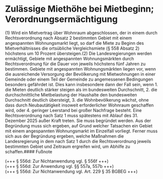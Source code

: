 # Zulässige Miethöhe bei Mietbeginn; Verordnungsermächtigung

(1) Wird ein Mietvertrag über Wohnraum abgeschlossen, der in einem durch Rechtsverordnung nach Absatz 2 bestimmten Gebiet mit einem angespannten Wohnungsmarkt liegt, so darf die Miete zu Beginn des Mietverhältnisses die ortsübliche Vergleichsmiete (§ 558 Absatz 2) höchstens um 10 Prozent übersteigen.(2) Die Landesregierungen werden ermächtigt, Gebiete mit angespannten Wohnungsmärkten durch Rechtsverordnung für die Dauer von jeweils höchstens fünf Jahren zu bestimmen. Gebiete mit angespannten Wohnungsmärkten liegen vor, wenn die ausreichende Versorgung der Bevölkerung mit Mietwohnungen in einer Gemeinde oder einem Teil der Gemeinde zu angemessenen Bedingungen besonders gefährdet ist. Dies kann insbesondere dann der Fall sein, wenn  1.
 die Mieten deutlich stärker steigen als im bundesweiten Durchschnitt,
 2.
 die durchschnittliche Mietbelastung der Haushalte den bundesweiten Durchschnitt deutlich übersteigt,
 3.
 die Wohnbevölkerung wächst, ohne dass durch Neubautätigkeit insoweit erforderlicher Wohnraum geschaffen wird, oder
 4.
 geringer Leerstand bei großer Nachfrage besteht.
Eine Rechtsverordnung nach Satz 1 muss spätestens mit Ablauf des 31. Dezember 2025 außer Kraft treten. Sie muss begründet werden. Aus der Begründung muss sich ergeben, auf Grund welcher Tatsachen ein Gebiet mit einem angespannten Wohnungsmarkt im Einzelfall vorliegt. Ferner muss sich aus der Begründung ergeben, welche Maßnahmen die Landesregierung in dem nach Satz 1 durch die Rechtsverordnung jeweils bestimmten Gebiet und Zeitraum ergreifen wird, um Abhilfe zu schaffen.#### Fußnote

(+++ § 556d: Zur Nichtanwendung vgl. § 556f +++)   
(+++ § 556d: Zur Anwendung vgl. §§ 557a, 557b +++)   
(+++ § 556d: Zur Nichtanwendung vgl. Art. 229 § 35 BGBEG +++) 

